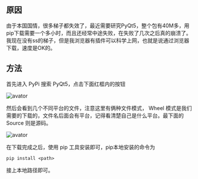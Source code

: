 ## 原因

由于本国国情，很多梯子都失效了，最近需要研究PyQt5，整个包有40M多，用pip下载需要一个多小时，而且还经常中途失败，在失败了几次之后真的崩溃了。我现在没有ss的梯子，但是我浏览器有插件可以科学上网，也就是说通过浏览器下载，速度是OK的。

## 方法

首先进入 PyPi 搜索 PyQt5，点击下面红框内的按钮

![avator](../../pic/pypi-download-file.jpg)

然后会看到几个不同平台的文件，注意这里有俩种文件模式， Wheel 模式是我们需要的下载的，文件名后面会有平台，记得看清楚自己是什么平台。最下面的 Source 则是源码。

![avator](../../pic/pypi-choose-plantom.jpg)

在下载完成之后，使用 pip 工具安装即可，pip本地安装的命令为
```
pip install <path>
```

接上本地路径即可。

